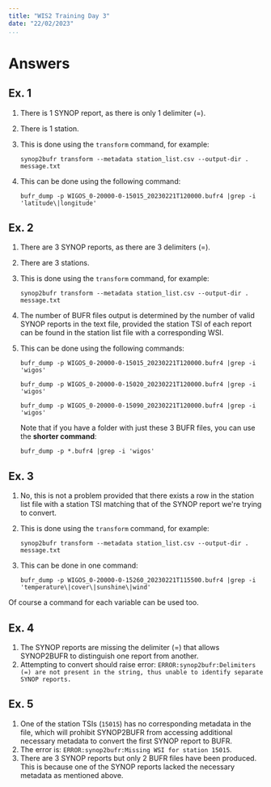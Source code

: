 ```yaml
---
title: "WIS2 Training Day 3"
date: "22/02/2023"
...
```


# Answers

## Ex. 1

1. There is 1 SYNOP report, as there is only 1 delimiter (=).
1. There is 1 station.
1. This is done using the `transform` command, for example:

    ```console
    synop2bufr transform --metadata station_list.csv --output-dir . message.txt
    ```

1. This can be done using the following command:

    ```console
    bufr_dump -p WIGOS_0-20000-0-15015_20230221T120000.bufr4 |grep -i 'latitude\|longitude'
    ```

## Ex. 2

1. There are 3 SYNOP reports, as there are 3 delimiters (=).
1. There are 3 stations.
1. This is done using the `transform` command, for example:

    ```console
    synop2bufr transform --metadata station_list.csv --output-dir . message.txt
    ```

1. The number of BUFR files output is determined by the number of valid SYNOP reports in the text file, provided the station TSI of each report can be found in the station list file with a corresponding WSI.
1. This can be done using the following commands:

    ```console
    bufr_dump -p WIGOS_0-20000-0-15015_20230221T120000.bufr4 |grep -i 'wigos'
    ```

    ```console
    bufr_dump -p WIGOS_0-20000-0-15020_20230221T120000.bufr4 |grep -i 'wigos'
    ```

    ```console
    bufr_dump -p WIGOS_0-20000-0-15090_20230221T120000.bufr4 |grep -i 'wigos'
    ```

    Note that if you have a folder with just these 3 BUFR files, you can use the **shorter command**:

    ```console
    bufr_dump -p *.bufr4 |grep -i 'wigos'
    ```

## Ex. 3

1. No, this is not a problem provided that there exists a row in the station list file with a station TSI matching that of the SYNOP report we're trying to convert.
1. This is done using the `transform` command, for example:

    ```console
    synop2bufr transform --metadata station_list.csv --output-dir . message.txt
    ```

1. This can be done in one command:

    ```console
    bufr_dump -p WIGOS_0-20000-0-15260_20230221T115500.bufr4 |grep -i 'temperature\|cover\|sunshine\|wind'
    ```

Of course a command for each variable can be used too.

## Ex. 4

1. The SYNOP reports are missing the delimiter (=) that allows SYNOP2BUFR to distinguish one report from another.
1. Attempting to convert should raise error: `ERROR:synop2bufr:Delimiters (=) are not present in the string, thus unable to identify separate SYNOP reports.`

## Ex. 5

1. One of the station TSIs (`15015`) has no corresponding metadata in the file, which will prohibit SYNOP2BUFR from accessing additional necessary metadata to convert the first SYNOP report to BUFR.
1. The error is: `ERROR:synop2bufr:Missing WSI for station 15015`.
1. There are 3 SYNOP reports but only 2 BUFR files have been produced. This is because one of the SYNOP reports lacked the necessary metadata as mentioned above.
